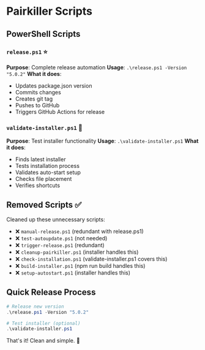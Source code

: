 # Pairkiller Scripts

## PowerShell Scripts

### `release.ps1` ⭐
**Purpose**: Complete release automation
**Usage**: `.\release.ps1 -Version "5.0.2"`
**What it does**:
- Updates package.json version
- Commits changes
- Creates git tag
- Pushes to GitHub
- Triggers GitHub Actions for release

### `validate-installer.ps1` 🔧
**Purpose**: Test installer functionality
**Usage**: `.\validate-installer.ps1`
**What it does**:
- Finds latest installer
- Tests installation process
- Validates auto-start setup
- Checks file placement
- Verifies shortcuts

## Removed Scripts ✅

Cleaned up these unnecessary scripts:
- ❌ `manual-release.ps1` (redundant with release.ps1)
- ❌ `test-autoupdate.ps1` (not needed)
- ❌ `trigger-release.ps1` (redundant)
- ❌ `cleanup-pairkiller.ps1` (installer handles this)
- ❌ `check-installation.ps1` (validate-installer.ps1 covers this)
- ❌ `build-installer.ps1` (npm run build handles this)
- ❌ `setup-autostart.ps1` (installer handles this)

## Quick Release Process

```powershell
# Release new version
.\release.ps1 -Version "5.0.2"

# Test installer (optional)
.\validate-installer.ps1
```

That's it! Clean and simple. 🚀
